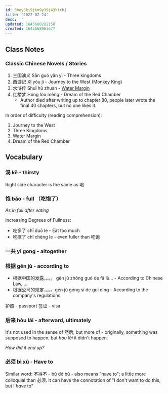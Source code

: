 ```yaml
---
id: 0bey8ki9jkm9y39j43ktrbj
title: '2022-02-24'
desc: ''
updated: 1645680282158
created: 1645668963677
---
```


## Class Notes

### Classic Chinese Novels / Stories

1. 三国演义 Sān guó yǎn yì - Three kingdoms
1. 西游记 Xī yóu jì - Journey to the West (Monkey King)
1. 水浒传 Shuǐ hǔ zhuàn - [Water Margin](https://en.wikipedia.org/wiki/Water_Margin)
1. 红楼梦 Hóng lóu mèng - Dream of the Red Chamber
    - Author died after writing up to chapter 80, people later wrote the final 40 chapters, but no one likes it.

In order of difficulty (reading comprehension):
1. Journey to the West
1. Three Kingdoms
1. Water Margin
1. Dream of the Red Chamber

## Vocabulary

### 渴 kě - thirsty

Right side character is the same as 喝

### 饱 bǎo - full （吃饱了）

_As in full after eating_

Increasing Degrees of Fullness:
- 吃多了  chī duō le - Eat too much
- 吃撑了 chī chēng le - even fuller than 吃饱

### 一共 yi gong - altogether

### 根据 gēn jù - according to

- 根据中国的发露，。。。 gēn jù zhōng guó de fā lù...  - According to Chinese Law, ...
- 根据公司的规定，。。。gēn jù gōng sī de guī dìng - According to the company's regulations

护照 - passport
签证 - visa

### 后来 hòu lái - afterward, ultimately

It's not used in the sense of 然后, but more of - originally, something was supposed to happen, but _hòu lài_ it didn't happen.

_How did it end up?_

### 必须 bì xū - Have to

Similar word: 不得不 - bù dé bù - also means "have to"; a little more colloquial than 必须. It can have the connotation of "I don't want to do this, but I _have_ to"
